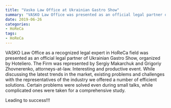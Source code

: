 ```yaml
---
title: "Vasko Law Office at Ukrainian Gastro Show"
summary: "VASKO Law Office was presented as an official legal partner of Ukrainian Gastro Show"
date: 2019-06-26
categories:
- HoReCa
tags:
- HoReCa
---
```


VASKO Law Office as a recognized legal expert in HoReCa field was presented as an official legal partner of Ukrainian Gastro Show, organized by Hoteliero. The Firm was represented by Sergiy Makarchuk and Grigoriy Zhovnerenko, attorneys-at-law. Interesting and productive event. While discussing the latest trends in the market, existing problems and challenges with the representatives of the industry we offered a number of efficient solutions. Certain problems were solved even during small talks, while complicated ones were taken for a comprehensive study.

Leading to success!!!